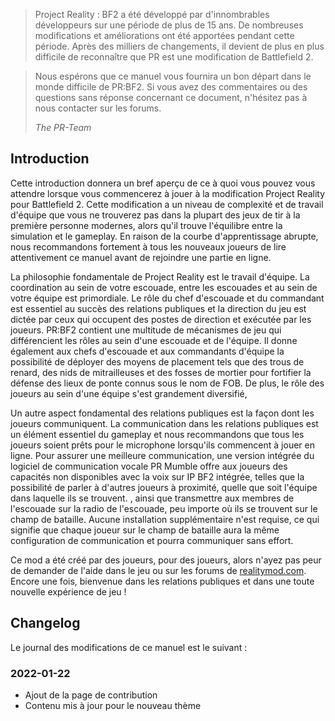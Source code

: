 >Project Reality : BF2 a été développé par d'innombrables développeurs sur une période de plus de 15 ans. De nombreuses modifications et améliorations ont été apportées pendant cette période. Après des milliers de changements, il devient de plus en plus difficile de reconnaître que PR est une modification de Battlefield 2.

>Nous espérons que ce manuel vous fournira un bon départ dans le monde difficile de PR:BF2. Si vous avez des commentaires ou des questions sans réponse concernant ce document, n'hésitez pas à nous contacter sur les forums.
>
> _The PR-Team_

## Introduction

Cette introduction donnera un bref aperçu de ce à quoi vous pouvez vous attendre lorsque vous commencerez à jouer à la modification Project Reality pour Battlefield 2. Cette modification a un niveau de complexité et de travail d'équipe que vous ne trouverez pas dans la plupart des jeux de tir à la première personne modernes, alors qu'il trouve l'équilibre entre la simulation et le gameplay. En raison de la courbe d'apprentissage abrupte, nous recommandons fortement à tous les nouveaux joueurs de lire attentivement ce manuel avant de rejoindre une partie en ligne.

La philosophie fondamentale de Project Reality est le travail d'équipe. La coordination au sein de votre escouade, entre les escouades et au sein de votre équipe est primordiale. Le rôle du chef d'escouade et du commandant est essentiel au succès des relations publiques et la direction du jeu est dictée par ceux qui occupent des postes de direction et exécutée par les joueurs. PR:BF2 contient une multitude de mécanismes de jeu qui différencient les rôles au sein d'une escouade et de l'équipe. Il donne également aux chefs d'escouade et aux commandants d'équipe la possibilité de déployer des moyens de placement tels que des trous de renard, des nids de mitrailleuses et des fosses de mortier pour fortifier la défense des lieux de ponte connus sous le nom de FOB. De plus, le rôle des joueurs au sein d'une équipe s'est grandement diversifié,

Un autre aspect fondamental des relations publiques est la façon dont les joueurs communiquent. La communication dans les relations publiques est un élément essentiel du gameplay et nous recommandons que tous les joueurs soient prêts pour le microphone lorsqu'ils commencent à jouer en ligne. Pour assurer une meilleure communication, une version intégrée du logiciel de communication vocale PR Mumble offre aux joueurs des capacités non disponibles avec la voix sur IP BF2 intégrée, telles que la possibilité de parler à d'autres joueurs à proximité, quelle que soit l'équipe dans laquelle ils se trouvent. , ainsi que transmettre aux membres de l'escouade sur la radio de l'escouade, peu importe où ils se trouvent sur le champ de bataille. Aucune installation supplémentaire n'est requise, ce qui signifie que chaque joueur sur le champ de bataille aura la même configuration de communication et pourra communiquer sans effort.

Ce mod a été créé par des joueurs, pour des joueurs, alors n'ayez pas peur de demander de l'aide dans le jeu ou sur les forums de [realitymod.com](https://www.realitymod.com/forum/forumdisplay.php?f=27). Encore une fois, bienvenue dans les relations publiques et dans une toute nouvelle expérience de jeu !

## Changelog
Le journal des modifications de ce manuel est le suivant :

### 2022-01-22
- Ajout de la page de contribution
- Contenu mis à jour pour le nouveau thème
